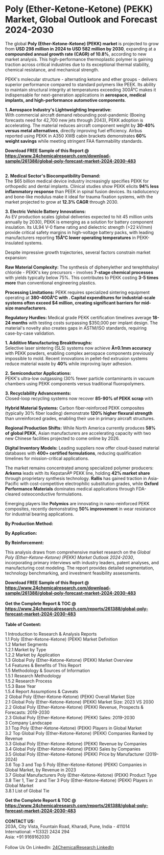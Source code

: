 <h1>Poly (Ether-Ketone-Ketone) (PEKK) Market, Global Outlook and Forecast 2024-2030</h1><p>The global <strong>Poly (Ether-Ketone-Ketone) (PEKK) market</strong> is projected to grow from <strong>USD 298 million in 2024 to USD 582 million by 2030</strong>, expanding at a <strong>compounded annual growth rate (CAGR) of 10.8%</strong>, according to new market analysis. This high-performance thermoplastic polymer is gaining traction across critical industries due to its exceptional thermal stability, chemical resistance, and mechanical strength.</p><p>PEKK's molecular structure - alternating ketone and ether groups - delivers superior performance compared to standard polymers like PEEK. Its ability to maintain structural integrity at temperatures exceeding 300Â°C makes it indispensable for next-generation applications in <strong>aerospace, medical implants, and high-performance automotive components</strong>.</p><p><strong>1. Aerospace Industry's Lightweighting Imperative:</strong><br>
With commercial aircraft demand rebounding post-pandemic (Boeing forecasts need for 42,700 new jets through 2043), PEKK adoption is accelerating. The material reduces aircraft component weight by <strong>30-40% versus metal alternatives</strong>, directly improving fuel efficiency. Airbus reported using PEKK in A350 XWB cabin brackets demonstrates <strong>60% weight savings</strong> while meeting stringent FAA flammability standards.</p><div><b>Download FREE Sample of this Report @ 
            <a href="https://www.24chemicalresearch.com/download-sample/261388/global-poly-forecast-market-2024-2030-483">
            https://www.24chemicalresearch.com/download-sample/261388/global-poly-forecast-market-2024-2030-483</a></b></div><br><p><strong>2. Medical Sector's Biocompatibility Demand:</strong><br>
The $65 billion medical device industry increasingly specifies PEKK for orthopedic and dental implants. Clinical studies show PEKK elicits <strong>94% less inflammatory response</strong> than PEEK in spinal fusion devices. Its radiolucency and bone-like modulus make it ideal for trauma fixation systems, with the market projected to grow at <strong>12.3% CAGR</strong> through 2030.</p><p><strong>3. Electric Vehicle Battery Innovations:</strong><br>
As EV production scales (global deliveries expected to hit 45 million units annually by 2030), PEKK is emerging as a solution for battery component insulation. Its UL94 V-0 flame rating and dielectric strength (&gt;22 kV/mm) provide critical safety margins in high-voltage battery packs, with leading manufacturers reporting <strong>15Â°C lower operating temperatures</strong> in PEKK-insulated systems.</p><p>Despite impressive growth trajectories, several factors constrain market expansion:</p><p><strong>Raw Material Complexity:</strong> The synthesis of diphenylether and terephthaloyl chloride - PEKK's key precursors - involves <strong>7-stage chemical processes</strong> with yields typically below 75%. This contributes to PEKK costing <strong>3-5 times more</strong> than conventional engineering plastics.</p><p><strong>Processing Limitations:</strong> PEKK requires specialized sintering equipment operating at <strong>380-400Â°C with . Capital expenditures for industrial-scale systems often exceed $4 million, creating significant barriers for mid-size manufacturers.</strong></p><p><strong>Regulatory Hurdles:</strong> Medical grade PEKK certification timelines average <strong>18-24 months</strong> with testing costs surpassing $350,000 per implant design. The material's novelty also creates gaps in ASTM/ISO standards, requiring case-by-case validation.</p><p><strong>1. Additive Manufacturing Breakthroughs:</strong><br>
Selective laser sintering (SLS) systems now achieve <strong>Â±0.1mm accuracy</strong> with PEKK powders, enabling complex aerospace components previously impossible to mold. Recent innovations in pellet-fed extrusion systems reduce material waste by <strong>40%</strong> while improving layer adhesion.</p><p><strong>2. Semiconductor Applications:</strong><br>
PEKK's ultra-low outgassing (30% fewer particle contaminants in vacuum chambers using PEKK components versus traditional fluoropolymers.</p><p><strong>3. Recyclability Advancements:</strong><br>
Closed-loop recycling systems now recover <strong>85-90% of PEKK scrap</strong> with 

</p><p><strong>Hybrid Material Systems:</strong> Carbon fiber-reinforced PEKK composites (typically 30% fiber loading) demonstrate <strong>120% higher flexural strength</strong> than unreinforced grades, enabling their use in primary aircraft structures.</p><p><strong>Regional Production Shifts:</strong> While North America currently produces <strong>58% of global PEKK</strong>, Asian manufacturers are accelerating capacity with two new Chinese facilities projected to come online by 2026.</p><p><strong>Digital Inventory Models:</strong> Leading suppliers now offer cloud-based material databases with <strong>400+ certified formulations</strong>, reducing qualification timelines for mission-critical applications.</p><p>The market remains concentrated among specialized polymer producers:<br>
<strong>Arkema</strong> leads with its KepstanÂ® PEKK line, holding <strong>42% market share</strong> through proprietary synthesis technology. <strong>Rallis</strong> has gained traction in Asia-Pacific with cost-competitive electrophilic substitution grades, while <strong>Oxford Performance Materials</strong> dominates medical applications through FDA-cleared osteoconductive formulations.</p><p>Emerging players like <strong>Polymics</strong> are innovating in nano-reinforced PEKK composites, recently demonstrating <strong>50% improvement</strong> in wear resistance for industrial bearing applications.</p><p><strong>By Production Method:</strong></p><p><strong>By Application:</strong></p><p><strong>By Reinforcement:</strong></p><p>This analysis draws from comprehensive market research on the <em>Global Poly (Ether-Ketone-Ketone) (PEKK) Market Outlook 2024-2030</em>, incorporating primary interviews with industry leaders, patent analyses, and manufacturing cost modeling. The report provides detailed segmentation, technology benchmarking, and investment feasibility assessments.</p><div><b>Download FREE Sample of this Report @ 
            <a href="https://www.24chemicalresearch.com/download-sample/261388/global-poly-forecast-market-2024-2030-483">
            https://www.24chemicalresearch.com/download-sample/261388/global-poly-forecast-market-2024-2030-483</a></b></div><br><div><b>Get the Complete Report & TOC @ 
            <a href="https://www.24chemicalresearch.com/reports/261388/global-poly-forecast-market-2024-2030-483">
            https://www.24chemicalresearch.com/reports/261388/global-poly-forecast-market-2024-2030-483</a></b></div><br>
            <b>Table of Content:</b><p>1 Introduction to Research & Analysis Reports<br />
    1.1 Poly (Ether-Ketone-Ketone) (PEKK) Market Definition<br />
    1.2 Market Segments<br />
        1.2.1 Market by Type<br />
        1.2.2 Market by Application<br />
    1.3 Global Poly (Ether-Ketone-Ketone) (PEKK) Market Overview<br />
    1.4 Features & Benefits of This Report<br />
    1.5 Methodology & Sources of Information<br />
        1.5.1 Research Methodology<br />
        1.5.2 Research Process<br />
        1.5.3 Base Year<br />
        1.5.4 Report Assumptions & Caveats<br />
2 Global Poly (Ether-Ketone-Ketone) (PEKK) Overall Market Size<br />
    2.1 Global Poly (Ether-Ketone-Ketone) (PEKK) Market Size: 2023 VS 2030<br />
    2.2 Global Poly (Ether-Ketone-Ketone) (PEKK) Revenue, Prospects & Forecasts: 2019-2030<br />
    2.3 Global Poly (Ether-Ketone-Ketone) (PEKK) Sales: 2019-2030<br />
3 Company Landscape<br />
    3.1 Top Poly (Ether-Ketone-Ketone) (PEKK) Players in Global Market<br />
    3.2 Top Global Poly (Ether-Ketone-Ketone) (PEKK) Companies Ranked by Revenue<br />
    3.3 Global Poly (Ether-Ketone-Ketone) (PEKK) Revenue by Companies<br />
    3.4 Global Poly (Ether-Ketone-Ketone) (PEKK) Sales by Companies<br />
    3.5 Global Poly (Ether-Ketone-Ketone) (PEKK) Price by Manufacturer (2019-2024)<br />
    3.6 Top 3 and Top 5 Poly (Ether-Ketone-Ketone) (PEKK) Companies in Global Market, by Revenue in 2023<br />
    3.7 Global Manufacturers Poly (Ether-Ketone-Ketone) (PEKK) Product Type<br />
    3.8 Tier 1, Tier 2 and Tier 3 Poly (Ether-Ketone-Ketone) (PEKK) Players in Global Market<br />
        3.8.1 List of Global Tie</p><div><b>Get the Complete Report & TOC @ 
            <a href="https://www.24chemicalresearch.com/reports/261388/global-poly-forecast-market-2024-2030-483">
            https://www.24chemicalresearch.com/reports/261388/global-poly-forecast-market-2024-2030-483</a></b></div><br><b>CONTACT US:</b><br>
            203A, City Vista, Fountain Road, Kharadi, Pune, India - 411014<br>
            International: +1(332) 2424 294<br>
            Asia: +91 9169162030 <br><br>
            Follow Us On LinkedIn: <a href="https://www.linkedin.com/company/24chemicalresearch/">24ChemicalResearch LinkedIn</a>